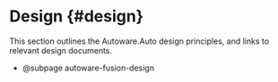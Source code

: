 Design {#design}
======

This section outlines the Autoware.Auto design principles, and links to relevant design documents.

- @subpage autoware-fusion-design
